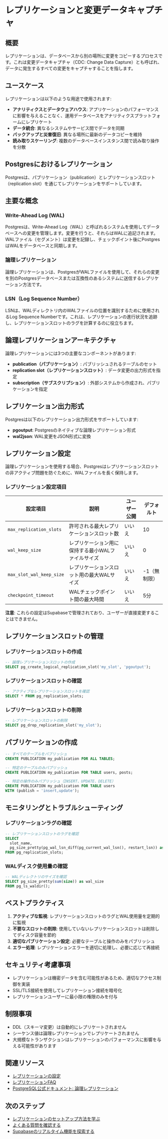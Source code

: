 # レプリケーションと変更データキャプチャ

## 概要

レプリケーションは、データベースから別の場所に変更をコピーするプロセスです。これは変更データキャプチャ（CDC: Change Data Capture）とも呼ばれ、データに発生するすべての変更をキャプチャすることを指します。

## ユースケース

レプリケーションは以下のような用途で使用されます:

- **アナリティクスとデータウェアハウス**: アプリケーションのパフォーマンスに影響を与えることなく、運用データベースをアナリティクスプラットフォームにレプリケート
- **データ統合**: 異なるシステムやサービス間でデータを同期
- **バックアップと災害復旧**: 異なる場所に最新のデータコピーを維持
- **読み取りスケーリング**: 複数のデータベースインスタンス間で読み取り操作を分散

## Postgresにおけるレプリケーション

Postgresは、パブリケーション（publication）とレプリケーションスロット（replication slot）を通じてレプリケーションをサポートしています。

## 主要な概念

### Write-Ahead Log (WAL)

Postgresは、Write-Ahead Log（WAL）と呼ばれるシステムを使用してデータベースへの変更を管理します。変更を行うと、それらはWALに追記されます。WALファイル（セグメント）は変更を記録し、チェックポイント後にPostgresはWALをデータベースと同期します。

### 論理レプリケーション

論理レプリケーションは、PostgresがWALファイルを使用して、それらの変更を別のPostgresデータベースまたは互換性のあるシステムに送信するレプリケーション方法です。

### LSN（Log Sequence Number）

LSNは、WALディレクトリ内のWALファイルの位置を識別するために使用されるLog Sequence Numberです。これは、レプリケーションの進行状況を追跡し、レプリケーションスロットのラグを計算するのに役立ちます。

## 論理レプリケーションアーキテクチャ

論理レプリケーションには3つの主要なコンポーネントがあります:

- **publication（パブリケーション）**: パブリッシュされるテーブルのセット
- **replication slot（レプリケーションスロット）**: データ変更の出力形式を指定
- **subscription（サブスクリプション）**: 外部システムから作成され、パブリケーションを指定

## レプリケーション出力形式

Postgresは以下のレプリケーション出力形式をサポートしています:

- **pgoutput**: Postgresのネイティブな論理レプリケーション形式
- **wal2json**: WAL変更をJSON形式に変換

## レプリケーション設定

論理レプリケーションを使用する場合、Postgresはレプリケーションスロットの非アクティブ問題を防ぐために、WALファイルを長く保持します。

### レプリケーション設定項目

| 設定項目 | 説明 | ユーザー公開 | デフォルト |
|---------|------|-------------|----------|
| `max_replication_slots` | 許可される最大レプリケーションスロット数 | いいえ | 10 |
| `wal_keep_size` | レプリケーション用に保持する最小WALファイルサイズ | いいえ | 0 |
| `max_slot_wal_keep_size` | レプリケーションスロット用の最大WALサイズ | いいえ | -1（無制限） |
| `checkpoint_timeout` | WALチェックポイント間の最大時間 | いいえ | 5分 |

**注意**: これらの設定はSupabaseで管理されており、ユーザーが直接変更することはできません。

## レプリケーションスロットの管理

### レプリケーションスロットの作成

```sql
-- 論理レプリケーションスロットの作成
SELECT pg_create_logical_replication_slot('my_slot', 'pgoutput');
```

### レプリケーションスロットの確認

```sql
-- アクティブなレプリケーションスロットを確認
SELECT * FROM pg_replication_slots;
```

### レプリケーションスロットの削除

```sql
-- レプリケーションスロットの削除
SELECT pg_drop_replication_slot('my_slot');
```

## パブリケーションの作成

```sql
-- すべてのテーブルをパブリッシュ
CREATE PUBLICATION my_publication FOR ALL TABLES;

-- 特定のテーブルのみパブリッシュ
CREATE PUBLICATION my_publication FOR TABLE users, posts;

-- 特定の操作のみパブリッシュ（INSERT、UPDATE、DELETE）
CREATE PUBLICATION my_publication FOR TABLE users
WITH (publish = 'insert,update');
```

## モニタリングとトラブルシューティング

### レプリケーションラグの確認

```sql
-- レプリケーションスロットのラグを確認
SELECT
  slot_name,
  pg_size_pretty(pg_wal_lsn_diff(pg_current_wal_lsn(), restart_lsn)) as replication_lag
FROM pg_replication_slots;
```

### WALディスク使用量の確認

```sql
-- WALディレクトリのサイズを確認
SELECT pg_size_pretty(sum(size)) as wal_size
FROM pg_ls_waldir();
```

## ベストプラクティス

1. **アクティブな監視**: レプリケーションスロットのラグとWAL使用量を定期的に監視
2. **不要なスロットの削除**: 使用していないレプリケーションスロットは削除してディスク容量を節約
3. **適切なパブリケーション設定**: 必要なテーブルと操作のみをパブリッシュ
4. **エラー処理**: レプリケーションエラーを適切に処理し、必要に応じて再接続

## セキュリティ考慮事項

- レプリケーションは機密データを含む可能性があるため、適切なアクセス制御を実装
- SSL/TLS接続を使用してレプリケーション接続を暗号化
- レプリケーションユーザーに最小限の権限のみを付与

## 制限事項

- DDL（スキーマ変更）は自動的にレプリケートされません
- シーケンス値は論理レプリケーションでレプリケートされません
- 大規模なトランザクションはレプリケーションのパフォーマンスに影響を与える可能性があります

## 関連リソース

- [レプリケーションの設定](./replication/setting-up-replication.md)
- [レプリケーションFAQ](./replication/faq.md)
- [PostgreSQL公式ドキュメント: 論理レプリケーション](https://www.postgresql.org/docs/current/logical-replication.html)

## 次のステップ

- [レプリケーションのセットアップ方法を学ぶ](./replication/setting-up-replication.md)
- [よくある質問を確認する](./replication/faq.md)
- [Supabaseのリアルタイム機能を探索する](../realtime/overview.md)
